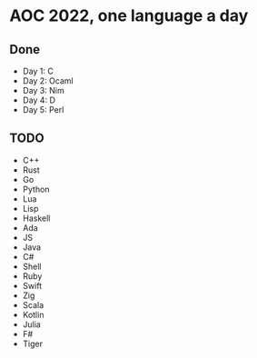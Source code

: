 # AOC 2022, one language a day

## Done

- Day 1: C
- Day 2: Ocaml
- Day 3: Nim
- Day 4: D
- Day 5: Perl

## TODO

- C++
- Rust
- Go
- Python
- Lua
- Lisp
- Haskell
- Ada
- JS
- Java
- C#
- Shell
- Ruby
- Swift
- Zig
- Scala
- Kotlin
- Julia
- F#
- Tiger
